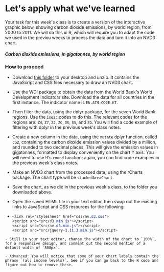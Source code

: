 # Let's apply what we've learned

Your task for this week's class is to create a version of the interactive graphic below, showing carbon dioxide emissions, by world region, from 2000 to 2011. We will do this in R, which will require you to adapt the code we used in the previou weeks to process the data and turn it into an NVD3 chart.

##### Carbon dioxide emissions, in gigatonnes, by world region


### How to proceed

- Download [this folder](data/week14.zip) to your desktop and unzip. It contains the JavaScript and CSS files necessary to draw an NVD3 chart.

- Use the WDI package to obtain the [data](http://data.worldbank.org/indicator/EN.ATM.CO2E.KT) from the World Bank's World Development Indicators site. Download the data for all countries in the first instance. The indicator name is `EN.ATM.CO2E.KT`.

- Then filter the data, using the dplyr package, for the seven World Bank regions. Use the `iso2c` codes to do this. The relevant codes for the regions are: `Z4`, `Z7`, `ZJ`, `ZQ`, `XU`, `8S`, and `ZG`. You will find a code example of filtering with dplyr in the previous week's class notes.

- Create a new column in the data, using the `mutate` dplyr function, called `co2`, containing the carbon dioxide emission values divided by a million, and rounded to two decimal places. This will give the emission values in gigatonnes, formatted to display conveniently on the chart Y axis. You will need to use R's `round` function; again, you can find code examples in the previous week's class notes.

- Make an NVD3 chart from the processed data, using the rCharts package. The chart type will be `stackedAreaChart`.

- Save the chart, as we did in the previous week's class, to the folder you downloaded above.

- Open the saved HTML file in your text editor, then swap out the existing links to JavaScript and CSS resources for the following:
- ```CSS
  <link rel="stylesheet" href="css/nv.d3.css">
  <script src="src/d3.min.js"></script>
  <script src="src/nv.d3.min.js"></script>
  <script src="src/jquery-1.11.3.min.js"></script>
```
- Still in your text editor, change the width of the chart to `100%`, for a responsive design, and comment out the second mention of a default width of `800px`.

- Advanced: You will notice that some of your chart labels contain the phrase `(all income levels)`. See if you can go back to the R code and figure out how to remove these.



